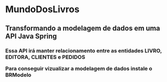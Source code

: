 # MundoDosLivros
## Transformando a modelagem de dados em uma API Java Spring 
### Essa API irá manter relacionamento entre as entidades LIVRO, EDITORA, CLIENTES e PEDIDOS <p>  Para conseguir vizualizar a modelagem de dados instale o BRModelo


